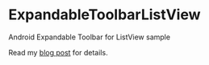 ExpandableToolbarListView
=========================

Android Expandable Toolbar for ListView sample

Read my [blog post](http://krdor.dk/2013/02/expandable-toolbar-in-android-listview/) for details.
